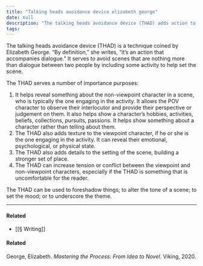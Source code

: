 ```yaml
---
title: "Talking heads avoidance device elizabeth george"
date: null
description: "The talking heads avoidance device (THAD) adds action to dialogue scenes, revealing character traits, emotions, and setting details while increasing tension and enhancing story depth."
tags: 
---
```


The talking heads avoidance device (THAD) is a technique coined by Elizabeth George. “By definition,” she writes, “it’s an action that accompanies dialogue.” It serves to avoid scenes that are nothing more than dialogue between two people by including some activity to help set the scene.

The THAD serves a number of importance purposes:

1.  It helps reveal something about the non-viewpoint character in a scene, who is typically the one engaging in the activity. It allows the POV character to observe their interlocutor and provide their perspective or judgement on them. It also helps show a character’s hobbies, activities, beliefs, collections, pursuits, passions. It helps show something about a character rather than telling about them.
2.  The THAD also adds texture to the viewpoint character, if he or she is the one engaging in the activity. It can reveal their emotional, psychological, or physical state.
3.  The THAD also adds details to the setting of the scene, building a stronger set of place.
4.  The THAD can increase tension or conflict between the viewpoint and non-viewpoint characters, especially if the THAD is something that is uncomfortable for the reader.

The THAD can be used to foreshadow things; to alter the tone of a scene; to set the mood; or to underscore the theme.

---

#### Related

- [[§ Writing]]

#### Related

George, Elizabeth. _Mastering the Process: From Idea to Novel_. Viking, 2020.
